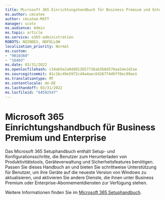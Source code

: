 ```yaml
---
title: Microsoft 365 Einrichtungshandbuch für Business Premium und Enterprise
ms.author: cmcatee
author: cmcatee-MSFT
manager: scotv
ms.audience: Admin
ms.topic: article
ms.service: o365-administration
ROBOTS: NOINDEX, NOFOLLOW
localization_priority: Normal
ms.custom:
- "9010360"
- "16403"
ms.date: 03/31/2022
ms.openlocfilehash: c34ab5e2a0dd912657736ab3b8d570aa54e1d2ae
ms.sourcegitcommit: 01c1bc49e5972cd4a4aec6426774d9ff0ec99ae1
ms.translationtype: MT
ms.contentlocale: de-DE
ms.lasthandoff: 03/31/2022
ms.locfileid: "64592547"
---
```

# <a name="microsoft-365-setup-guide-for-business-premium-and-enterprise"></a>Microsoft 365 Einrichtungshandbuch für Business Premium und Enterprise

Das Microsoft 365 Setuphandbuch enthält Setup- und Konfigurationsschritte, die Benutzer zum Herunterladen von Produktivitätstools, Geräteverwaltung und Sicherheitsfeatures benötigen. Passen Sie dieses Handbuch an und bieten Sie schrittweise Unterstützung für Benutzer, um ihre Geräte auf die neueste Version von Windows zu aktualisieren, und aktivieren Sie andere Dienste, die ihnen unter Business Premium oder Enterprise-Abonnementdiensten zur Verfügung stehen.

Weitere Informationen finden Sie im [Microsoft 365 Setuphandbuch](https://admin.microsoft.com/adminportal/home#/modernonboarding/m365setup).
